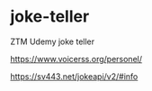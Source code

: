 # joke-teller

ZTM Udemy joke teller

https://www.voicerss.org/personel/

https://sv443.net/jokeapi/v2/#info
